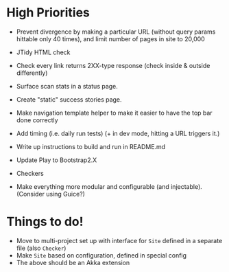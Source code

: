 # High Priorities #

 - Prevent divergence by making a particular URL (without query params
   hittable only 40 times), and limit number of pages in site to 20,000
 - JTidy HTML check
 - Check every link returns 2XX-type response (check inside & outside differently)
 - Surface scan stats in a status page.
 - Create "static" success stories page.
 - Make navigation template helper to make it easier to have the top bar done correctly
 - Add timing (i.e. daily run tests) (+ in dev mode, hitting a URL triggers it.)
 - Write up instructions to build and run in README.md

 - Update Play to Bootstrap2.X
 - Checkers
 - Make everything more modular and configurable (and injectable).
   (Consider using Guice?)

# Things to do! #

 - Move to multi-project set up with interface for `Site` defined in a separate file (also `Checker`)
 - Make `Site` based on configuration, defined in special config
 - The above should be an Akka extension

